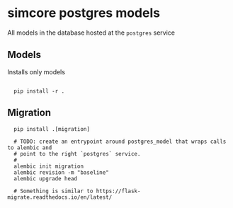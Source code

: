 # simcore postgres models

All models in the database hosted at the ``postgres`` service

## Models

Installs only models
```console

  pip install -r .

```


## Migration

```console
  pip install .[migration]

  # TODO: create an entrypoint around postgres_model that wraps calls to alembic and
  # point to the right `postgres` service.
  #
  alembic init migration
  alembic revision -m "baseline"
  alembic upgrade head

  # Something is similar to https://flask-migrate.readthedocs.io/en/latest/
```
